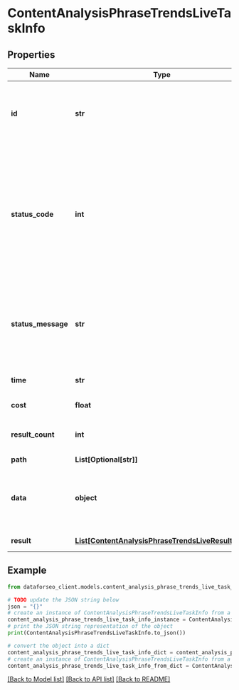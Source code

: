 # ContentAnalysisPhraseTrendsLiveTaskInfo


## Properties

Name | Type | Description | Notes
------------ | ------------- | ------------- | -------------
**id** | **str** | task identifier unique task identifier in our system in the UUID format | [optional] 
**status_code** | **int** | status code of the task generated by DataForSEO, can be within the following range: 10000-60000 you can find the full list of the response codes here | [optional] 
**status_message** | **str** | informational message of the task you can find the full list of general informational messages here | [optional] 
**time** | **str** | execution time, seconds | [optional] 
**cost** | **float** | total tasks cost, USD | [optional] 
**result_count** | **int** | number of elements in the result array | [optional] 
**path** | **List[Optional[str]]** | URL path | [optional] 
**data** | **object** | contains the same parameters that you specified in the POST request | [optional] 
**result** | [**List[ContentAnalysisPhraseTrendsLiveResultInfo]**](ContentAnalysisPhraseTrendsLiveResultInfo.md) | array of results | [optional] 

## Example

```python
from dataforseo_client.models.content_analysis_phrase_trends_live_task_info import ContentAnalysisPhraseTrendsLiveTaskInfo

# TODO update the JSON string below
json = "{}"
# create an instance of ContentAnalysisPhraseTrendsLiveTaskInfo from a JSON string
content_analysis_phrase_trends_live_task_info_instance = ContentAnalysisPhraseTrendsLiveTaskInfo.from_json(json)
# print the JSON string representation of the object
print(ContentAnalysisPhraseTrendsLiveTaskInfo.to_json())

# convert the object into a dict
content_analysis_phrase_trends_live_task_info_dict = content_analysis_phrase_trends_live_task_info_instance.to_dict()
# create an instance of ContentAnalysisPhraseTrendsLiveTaskInfo from a dict
content_analysis_phrase_trends_live_task_info_from_dict = ContentAnalysisPhraseTrendsLiveTaskInfo.from_dict(content_analysis_phrase_trends_live_task_info_dict)
```
[[Back to Model list]](../README.md#documentation-for-models) [[Back to API list]](../README.md#documentation-for-api-endpoints) [[Back to README]](../README.md)


